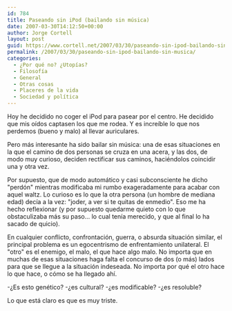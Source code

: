 ```yaml
---
id: 784
title: Paseando sin iPod (bailando sin música)
date: 2007-03-30T14:12:50+00:00
author: Jorge Cortell
layout: post
guid: https://www.cortell.net/2007/03/30/paseando-sin-ipod-bailando-sin-musica/
permalink: /2007/03/30/paseando-sin-ipod-bailando-sin-musica/
categories:
  - ¿Por qué no? ¿Utopías?
  - Filosofí­a
  - General
  - Otras cosas
  - Placeres de la vida
  - Sociedad y polí­tica
---
```

Hoy he decidido no coger el iPod para pasear por el centro. He decidido que mis oí­dos captasen los que me rodea. Y es increí­ble lo que nos perdemos (bueno y malo) al llevar auriculares.

Pero más interesante ha sido bailar sin música: una de esas situaciones en la que el camino de dos personas se cruza en una acera, y las dos, de modo muy curioso, deciden rectificar sus caminos, haciéndolos coincidir una y otra vez.

Por supuesto, que de modo automático y casi subconsciente he dicho "perdón" mientras modificaba mi rumbo exageradamente para acabar con aquel waltz. Lo curioso es lo que la otra persona (un hombre de mediana edad) decí­a a la vez: "joder, a ver si te quitas de enmedio". Eso me ha hecho reflexionar (y por supuesto quedarme quieto con lo que obstaculizaba más su paso... lo cual tení­a merecido, y que al final lo ha sacado de quicio).
  
En cualquier conflicto, confrontación, guerra, o absurda situación similar, el principal problema es un egocentrismo de enfrentamiento unilateral. El "otro" es el enemigo, el malo, el que hace algo malo. No importa que en muchas de esas situaciones haga falta el concurso de dos (o más) lados para que se llegue a la situación indeseada. No importa por qué el otro hace lo que hace, o cómo se ha llegado ahí­.

-¿Es esto genético? -¿es cultural? -¿es modificable? -¿es resoluble?

Lo que está claro es que es muy triste.